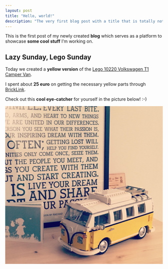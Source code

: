 ```yaml
---
layout: post
title: "Hello, world!"
description: "The very first blog post with a title that is totally not cliché"
---
```


This is the first post of my newly created **blog** which serves as a platform to showcase **some cool stuff** I&rsquo;m working on.

## Lazy Sunday, Lego Sunday

Today we created a **yellow version** of the [Lego 10220 Volkswagen T1 Camper Van](https://shop.lego.com/en-BE/Volkswagen-T1-Camper-Van-10220).

I spent about **25 euro** on getting the necessary yellow parts through [BrickLink](http://www.bricklink.com/).

Check out this **cool eye-catcher** for yourself in the picture below! :-)

![Lego 10220 Yellow Volkswagen T1 Camper Van](/images/lego-vw-t1-camper-van.jpg)